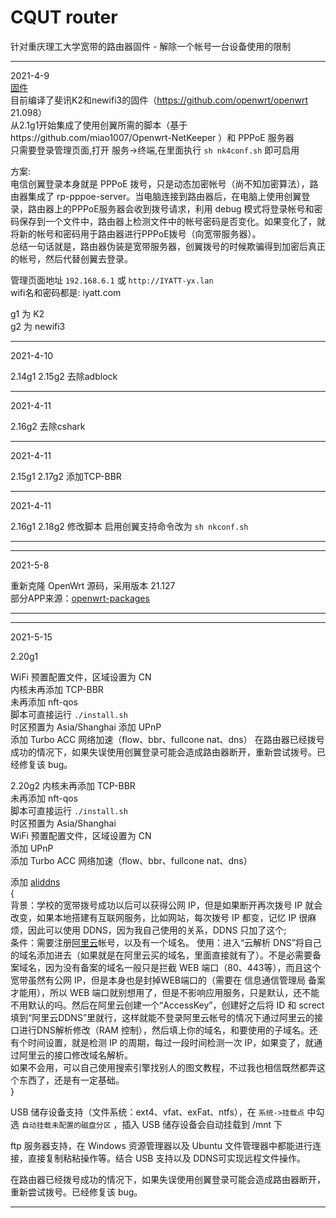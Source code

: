 # CQUT router
针对重庆理工大学宽带的路由器固件 - 解除一个帐号一台设备使用的限制  

_____________________________________________
2021-4-9  
[固件](固件)  
目前编译了斐讯K2和newifi3的固件（https://github.com/openwrt/openwrt 21.098）  
从2.1g1开始集成了使用创翼所需的脚本（基于https://github.com/miao1007/Openwrt-NetKeeper ）和 PPPoE 服务器  
只需要登录管理页面,打开 服务->终端,在里面执行 `sh nk4conf.sh` 即可启用  

方案:  
电信创翼登录本身就是 PPPoE 拨号，只是动态加密帐号（尚不知加密算法），路由器集成了 rp-pppoe-server。当电脑连接到路由器后，在电脑上使用创翼登录，路由器上的PPPoE服务器会收到拨号请求，利用 debug 模式将登录帐号和密码保存到一个文件中，路由器上检测文件中的帐号密码是否变化。如果变化了，就将新的帐号和密码用于路由器进行PPPoE拨号（向宽带服务器）。  
总结一句话就是，路由器伪装是宽带服务器，创翼拨号的时候欺骗得到加密后真正的帐号，然后代替创翼去登录。  

管理页面地址 `192.168.6.1` 或 `http://IYATT-yx.lan`  
wifi名和密码都是:  iyatt.com  

g1 为 K2  
g2 为 newifi3  
____________________________________________
2021-4-10

2.14g1 2.15g2 去除adblock
____________________________________________
2021-4-11

2.16g2 去除cshark
____________________________________________
2021-4-11

2.15g1 2.17g2 添加TCP-BBR
____________________________________________
2021-4-11

2.16g1 2.18g2 修改脚本
启用创翼支持命令改为 `sh nkconf.sh`
____________________________________________
____________________________________________
2021-5-8  

重新克隆 OpenWrt 源码，采用版本 21.127  
部分APP来源：[openwrt-packages](https://github.com/caonimagfw/openwrt-packages)   
____________________________________________
____________________________________________
2021-5-15

2.20g1   

WiFi 预置配置文件，区域设置为 CN  
内核未再添加 TCP-BBR  
未再添加 nft-qos  
脚本可直接运行  `./install.sh`  
时区预置为 Asia/Shanghai 
添加 UPnP  
添加 Turbo ACC 网络加速（flow、bbr、fullcone nat、dns） 
在路由器已经拨号成功的情况下，如果失误使用创翼登录可能会造成路由器断开，重新尝试拨号。已经修复该 bug。 

2.20g2
内核未再添加 TCP-BBR  
未再添加 nft-qos  
脚本可直接运行  `./install.sh`  
时区预置为 Asia/Shanghai  
WiFi 预置配置文件，区域设置为 CN  
添加 UPnP  
添加 Turbo ACC 网络加速（flow、bbr、fullcone nat、dns）  

添加 [aliddns](https://github.com/honwen/luci-app-aliddns)  
{  
   背景：学校的宽带拨号成功以后可以获得公网 IP，但是如果断开再次拨号 IP 就会改变，如果本地搭建有互联网服务，比如网站，每次拨号 IP 都变，记忆 IP 很麻烦，因此可以使用 DDNS，因为我自己使用的关系，DDNS 只加了这个;  
   条件：需要注册[阿里云](https://account.aliyun.com/)帐号，以及有一个域名。
   使用：进入“云解析 DNS”将自己的域名添加进去（如果就是在阿里云买的域名，里面直接就有了）。不是必需要备案域名，因为没有备案的域名一般只是拦截 WEB 端口（80、443等），而且这个宽带虽然有公网 IP，但是本身也是封掉WEB端口的（需要在 信息通信管理局 备案才能用），所以 WEB 端口就别想用了，但是不影响应用服务，只是默认，还不能不用默认的吗。然后在阿里云创建一个“AccessKey”，创建好之后将 ID 和 screct 填到“阿里云DDNS”里就行，这样就能不登录阿里云帐号的情况下通过阿里云的接口进行DNS解析修改（RAM 控制），然后填上你的域名，和要使用的子域名。还有个时间设置，就是检测 IP 的周期，每过一段时间检测一次 IP，如果变了，就通过阿里云的接口修改域名解析。  
   如果不会用，可以自己使用搜索引擎找别人的图文教程，不过我也相信既然都弄这个东西了，还是有一定基础。    
}  
  
USB 储存设备支持（文件系统：ext4、vfat、exFat、ntfs），在 `系统->挂载点` 中勾选 `自动挂载未配置的磁盘分区` ，插入 USB 储存设备会自动挂载到 /mnt 下   

ftp 服务器支持，在 Windows 资源管理器以及 Ubuntu 文件管理器中都能进行连接，直接复制粘粘操作等。结合 USB 支持以及 DDNS可实现远程文件操作。  

在路由器已经拨号成功的情况下，如果失误使用创翼登录可能会造成路由器断开，重新尝试拨号。已经修复该 bug。
____________________________________________